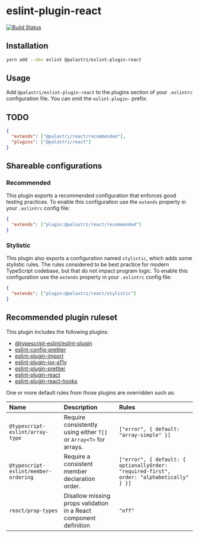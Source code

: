 # eslint-plugin-react

[![Build Status](https://github.com/palastri/eslint-plugin-react/workflows/production.yml/badge.svg?branch=main)](https://github.com/palastri/eslint-plugin-react/actions/workflows/production.yml)

## Installation

```bash
yarn add --dev eslint @palastri/eslint-plugin-react
```

## Usage

Add `@palastri/eslint-plugin-react` to the plugins section of your `.eslintrc` configuration file. You
can omit the `eslint-plugin-` prefix:

## TODO

```json
{
  "extends": ["@palastri/react/recommended"],
  "plugins": ["@palastri/react"]
}
```

## Shareable configurations

### Recommended

This plugin exports a recommended configuration that enforces good testing practices.
To enable this configuration use the `extends` property in your `.eslintrc` config file:

```json
{
  "extends": ["plugin:@palastri/react/recommended"]
}
```

### Stylistic

This plugin also exports a configuration named `stylistic`, which adds some stylistic rules. The rules considered to be best practice for modern TypeScript codebase, but that do not impact program logic.
To enable this configuration use the `extends` property in your `.eslintrc` config file:

```json
{
  "extends": ["plugin:@palastri/react/stylistic"]
}
```

## Recommended plugin ruleset

This plugin includes the following plugins:

- [@typescript-eslint/eslint-plugin](https://github.com/typescript-eslint/typescript-eslint)
- [eslint-config-prettier](https://github.com/prettier/eslint-config-prettier)
- [eslint-plugin-import](https://github.com/import-js/eslint-plugin-import)
- [eslint-plugin-jsx-a11y](https://github.com/jsx-eslint/eslint-plugin-jsx-a11y)
- [eslint-plugin-prettier](https://github.com/prettier/eslint-plugin-prettier)
- [eslint-plugin-react](https://github.com/jsx-eslint/eslint-plugin-react)
- [eslint-plugin-react-hooks](https://github.com/facebook/react/tree/main/packages/eslint-plugin-react-hooks)

One or more default rules from those plugins are overridden such as:

| Name                                 | Description                                                       | Rules                                                                                    |
| :----------------------------------- | :---------------------------------------------------------------- | :--------------------------------------------------------------------------------------- |
| `@typescript-eslint/array-type`      | Require consistently using either `T[]` or `Array<T>` for arrays. | `["error", { default: "array-simple" }]`                                                 |
| `@typescript-eslint/member-ordering` | Require a consistent member declaration order.                    | `["error", { default: { optionallyOrder: "required-first", order: "alphabetically" } }]` |
| `react/prop-types`                   | Disallow missing props validation in a React component definition | `"off"`                                                                                  |
